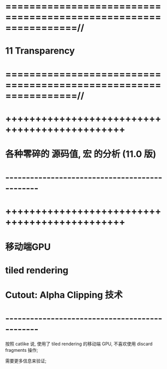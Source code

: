 # ================================================================//
#               11 Transparency
# ================================================================//





# ++++++++++++++++++++++++++++++++++++++++++++++ #
#          各种零碎的 源码值, 宏 的分析   (11.0 版)
# ---------------------------------------------- #









# ++++++++++++++++++++++++++++++++++++++++++++++ #
#        移动端GPU
#        tiled rendering
#        Cutout: Alpha Clipping 技术
# ---------------------------------------------- #
按照 catlike 说, 使用了 tiled rendering 的移动端 GPU, 
不喜欢使用 discard fragments 操作;

需要更多信息来验证;




























